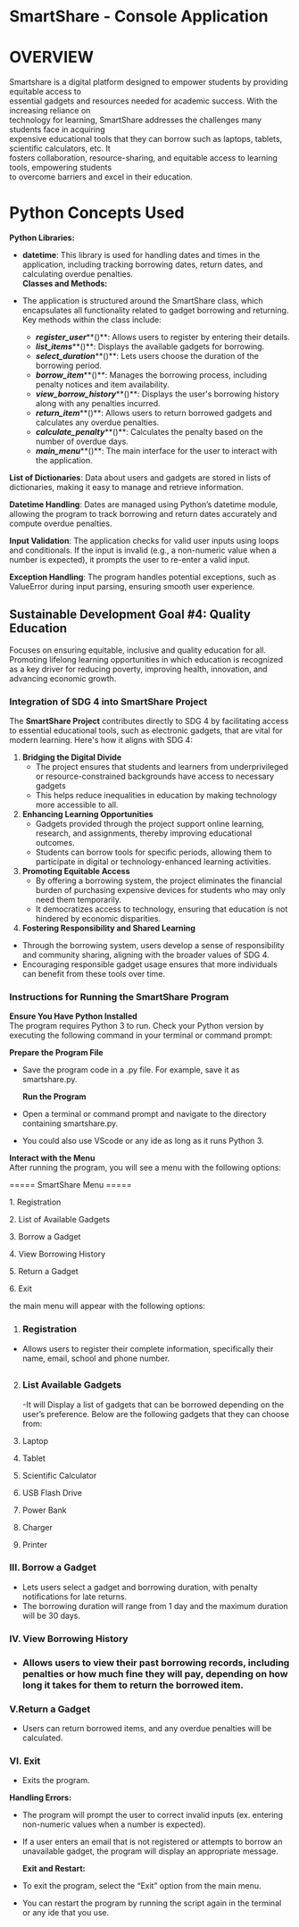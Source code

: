 # **SmartShare \- Console Application**

# **OVERVIEW**

Smartshare is a digital platform designed to empower students by providing equitable access to  
essential gadgets and resources needed for academic success. With the increasing reliance on  
technology for learning, SmartShare addresses the challenges many students face in acquiring  
expensive educational tools that they can borrow such as laptops, tablets, scientific calculators, etc. It  
fosters collaboration, resource-sharing, and equitable access to learning tools, empowering  students  
to overcome barriers and excel in their education.

#  **Python Concepts Used**

**Python Libraries:**

* **datetime**: This library is used for handling dates and times in the application, including tracking borrowing dates, return dates, and calculating overdue penalties.  
  **Classes and Methods:**  
* The application is structured around the SmartShare class, which encapsulates all functionality related to gadget borrowing and returning. Key methods within the class include:

  * ***register\_user*****()**: Allows users to register by entering their details.  
  * ***list\_items*****()**: Displays the available gadgets for borrowing.  
  * ***select\_duration*****()**: Lets users choose the duration of the borrowing period.  
  * ***borrow\_item*****()**: Manages the borrowing process, including penalty notices and item availability.  
  * ***view\_borrow\_history*****()**: Displays the user's borrowing history along with any penalties incurred.  
  * ***return\_item*****()**: Allows users to return borrowed gadgets and calculates any overdue penalties.  
  * ***calculate\_penalty*****()**: Calculates the penalty based on the number of overdue days.  
  * ***main\_menu*****()**: The main interface for the user to interact with the application.

**List of Dictionaries**: Data about users and gadgets are stored in lists of dictionaries, making it easy to manage and retrieve information.

**Datetime Handling**: Dates are managed using Python’s datetime module, allowing the program to track borrowing and return dates accurately and compute overdue penalties.

**Input Validation**: The application checks for valid user inputs using loops and conditionals. If the input is invalid (e.g., a non-numeric value when a number is expected), it prompts the user to re-enter a valid input.

**Exception Handling**: The program handles potential exceptions, such as ValueError during input parsing, ensuring smooth user experience.

## **Sustainable Development Goal \#4: Quality Education**

Focuses on ensuring equitable, inclusive and quality education for all. Promoting lifelong learning opportunities in which education is recognized as a key driver for reducing poverty, improving health, innovation, and advancing economic growth.

### **Integration of SDG 4 into SmartShare Project**

The **SmartShare Project** contributes directly to SDG 4 by facilitating access to essential educational tools, such as electronic gadgets, that are vital for modern learning. Here's how it aligns with SDG 4:

1. **Bridging the Digital Divide**  
   * The project ensures that students and learners from underprivileged or resource-constrained backgrounds have access to necessary gadgets   
   * This helps reduce inequalities in education by making technology more accessible to all.  
2. **Enhancing Learning Opportunities**  
   * Gadgets provided through the project support online learning, research, and assignments, thereby improving educational outcomes.  
   * Students can borrow tools for specific periods, allowing them to participate in digital or technology-enhanced learning activities.  
3. **Promoting Equitable Access**  
   * By offering a borrowing system, the project eliminates the financial burden of purchasing expensive devices for students who may only need them temporarily.  
   * It democratizes access to technology, ensuring that education is not hindered by economic disparities.  
4.  **Fostering Responsibility and Shared Learning**  
   * Through the borrowing system, users develop a sense of responsibility and community sharing, aligning with the broader values of SDG 4\.  
   * Encouraging responsible gadget usage ensures that more individuals can benefit from these tools over time.

### 

### **Instructions for Running the SmartShare Program**

**Ensure You Have Python Installed**  
The program requires Python 3 to run. Check your Python version by executing the following command in your terminal or command prompt:

**Prepare the Program File**

* Save the program code in a .py file. For example, save it as smartshare.py.

  **Run the Program**

* Open a terminal or command prompt and navigate to the directory containing smartshare.py.  
* You could also use VScode or any ide as long as it runs Python 3\.


**Interact with the Menu**  
After running the program, you will see a menu with the following options:

\===== SmartShare Menu \=====

1\. Registration

2\. List of Available Gadgets

3\. Borrow a Gadget

4\. View Borrowing History

5\. Return a Gadget

6\. Exit

 the main menu will appear with the following options:

1. ### **Registration**

- Allows users to register their complete information, specifically their name, email, school and phone number.

## 

2. ### **List Available Gadgets**

   \-It will Display a list of gadgets that can be borrowed depending on the user’s preference. Below are the following gadgets that they can choose from:  
1. Laptop  
2. Tablet  
3. Scientific Calculator  
4. USB Flash Drive  
5. Power Bank  
6. Charger  
7. Printer

### **III. Borrow a Gadget**

* Lets users select a gadget and borrowing duration, with penalty notifications for late returns.  
* The borrowing duration will range from 1 day and the maximum duration will be 30 days.

### **IV. View Borrowing History**

* ###  Allows users to view their past borrowing records, including penalties or how much fine they will pay, depending on how long it takes for them to return the borrowed item.

### **V.Return a Gadget**

*  Users can return borrowed items, and any overdue penalties will be calculated.

### **VI. Exit**

*  Exits the program.

  **Handling Errors:**

* The program will prompt the user to correct invalid inputs (ex. entering non-numeric values when a number is expected).  
* If a user enters an email that is not registered or attempts to borrow an unavailable gadget, the program will display an appropriate message.

  **Exit and Restart:**

* To exit the program, select the “Exit” option from the main menu.  
* You can restart the program by running the script again in the terminal or any ide that you use.


